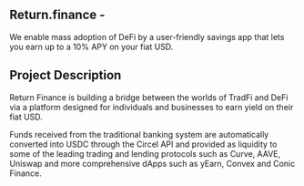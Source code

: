 

## Return.finance - 
We enable mass adoption of DeFi by a user-friendly savings app that lets you earn up to a 10% APY on your fiat USD.

## Project Description
Return Finance is building a bridge between the worlds of TradFi and DeFi via a platform designed for individuals and businesses to earn yield on their fiat USD. 

Funds received from the traditional banking system are automatically converted into USDC through the Circel API and provided as liquidity to some of the leading trading and lending protocols such as Curve, AAVE, Uniswap and more comprehensive dApps such as yEarn, Convex and Conic Finance. 

